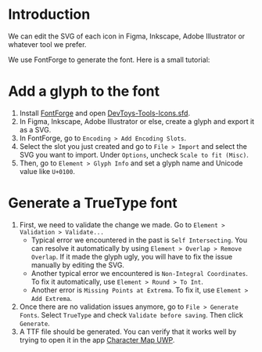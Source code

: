 # Introduction

We can edit the SVG of each icon in Figma, Inkscape, Adobe Illustrator or whatever tool we prefer.

We use FontForge to generate the font. Here is a small tutorial:

# Add a glyph to the font

1. Install [FontForge](https://fontforge.org/en-US/) and open [DevToys-Tools-Icons.sfd](/assets/font/DevToys-Tools-Icons.sfd).
2. In Figma, Inkscape, Adobe Illustrator or else, create a glyph and export it as a SVG.
3. In FontForge, go to `Encoding > Add Encoding Slots`.
4. Select the slot you just created and go to `File > Import` and select the SVG you want to import. Under `Options`, uncheck `Scale to fit (Misc)`.
5. Then, go to `Element > Glyph Info` and set a glyph name and Unicode value like `U+0100`.

# Generate a TrueType font

1. First, we need to validate the change we made. Go to `Element > Validation > Validate...`
   * Typical error we encountered in the past is `Self Intersecting`. You can resolve it automatically by using `Element > Overlap > Remove Overlap`. If it made the glyph ugly, you will have to fix the issue manually by editing the SVG.
   * Another typical error we encountered is `Non-Integral Coordinates`. To fix it automatically, use `Element > Round > To Int`.
   * Another error is `Missing Points at Extrema`. To fix it, use `Element > Add Extrema`.
2. Once there are no validation issues anymore, go to `File > Generate Fonts`. Select `TrueType` and check `Validate before saving`. Then click `Generate`.
3. A TTF file should be generated. You can verify that it works well by trying to open it in the app [Character Map UWP](https://apps.microsoft.com/store/detail/character-map-uwp/9WZDNCRDXF41?hl=en-us&gl=us).
